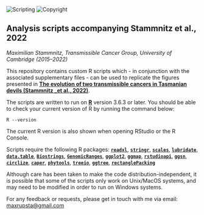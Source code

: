 ![Scripting](https://img.shields.io/badge/Language-R-yellow.svg) ![Copyright](https://img.shields.io/badge/Copyright-(c)_2022_Max\_Stammnitz\_@TCG\_Cambridge-green.svg)

## Analysis scripts accompanying Stammnitz et al., 2022

_Maximilian Stammnitz, Transmissible Cancer Group, University of Cambridge (2015–2022)_

This repository contains custom R scripts which - in conjunction with the associated supplementary files - can be used to replicate the figures presented in **[The evolution of two transmissible cancers in Tasmanian devils (Stammnitz _et al., 2022)](https://www.biorxiv.org/content/10.1101/2022.05.27.493404v1)**.

The scripts are written to run on **[R](https://www.r-project.org/)** version 3.6.3 or later. You should be able to check your current version of R by running the command below:

```
R --version
```

The current R version is also shown when opening RStudio or the R Console.

Scripts require the following R packages: [**`readxl`**](https://cran.r-project.org/web/packages/readxl/index.html), [**`stringr`**](https://cran.r-project.org/web/packages/stringr/index.html), [**`scales`**](https://cran.r-project.org/web/packages/scales/index.html), [**`lubridate`**](https://cran.r-project.org/web/packages/lubridate/index.html), [**`data.table`**](https://cran.r-project.org/web/packages/data.table/index.html), [**`Biostrings`**](https://bioconductor.org/packages/release/bioc/html/Biostrings.html), [**`GenomicRanges`**](https://bioconductor.org/packages/release/bioc/html/GenomicRanges.html), [**`ggplot2`**](https://cran.r-project.org/web/packages/ggplot2/index.html), [**`ggmap`**](https://cran.r-project.org/web/packages/ggmap/index.html), [**`rstudioapi`**](https://cran.r-project.org/web/packages/rstudioapi/index.html), [**`ggsn`**](https://cran.r-project.org/web/packages/ggsn/index.html), [**`circlize`**](https://cran.r-project.org/web/packages/circlize/index.html), [**`caper`**](https://cran.r-project.org/web/packages/caper/index.html), [**`phytools`**](https://cran.r-project.org/web/packages/phytools/index.html), [**`treeio`**](https://bioconductor.org/packages/release/bioc/html/treeio.html), [**`ggtree`**](https://bioconductor.org/packages/release/bioc/html/ggtree.html), [**`rectanglePacking`**](https://github.com/TransmissibleCancerGroup/rectanglePacking)

Although care has been taken to make the code distribution-independent, it is possible that some of the scripts only work on Unix/MacOS systems, and may need to be modified in order to run on Windows systems.

For any feedback or requests, please get in touch with me via email: maxrupsta@gmail.com
